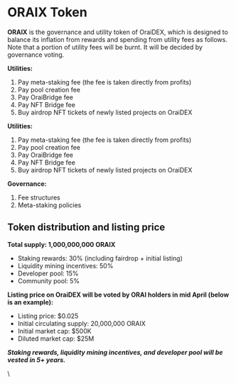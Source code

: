 # ORAIX Token

**ORAIX** is the governance and utility token of OraiDEX, which is designed to balance its inflation from rewards and spending from utility fees as follows. Note that a portion of utility fees will be burnt. It will be decided by governance voting.

**Utilities:**

1. Pay meta-staking fee (the fee is taken directly from profits)
2. Pay pool creation fee
3. Pay OraiBridge fee
4. Pay NFT Bridge fee
5. Buy airdrop NFT tickets of newly listed projects on OraiDEX

**Utilities:**

1. Pay meta-staking fee (the fee is taken directly from profits)
2. Pay pool creation fee
3. Pay OraiBridge fee
4. Pay NFT Bridge fee
5. Buy airdrop NFT tickets of newly listed projects on OraiDEX

**Governance:**

1. Fee structures
2. Meta-staking policies

## **Token distribution and listing price** <a href="#9136" id="9136"></a>

**Total supply: 1,000,000,000 ORAIX**

* Staking rewards: 30% (including fairdrop + initial listing)
* Liquidity mining incentives: 50%
* Developer pool: 15%
* Community pool: 5%

**Listing price on OraiDEX will be voted by ORAI holders in mid April (below is an example):**

* Listing price: $0.025
* Initial circulating supply: 20,000,000 ORAIX
* Initial market cap: $500K
* Diluted market cap: $25M

_**Staking rewards, liquidity mining incentives, and developer pool will be vested in 5+ years.**_

\
